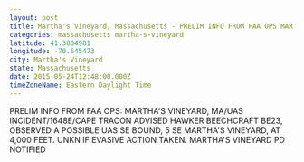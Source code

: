```yaml
---
layout: post
title: Martha's Vineyard, Massachusetts - PRELIM INFO FROM FAA OPS MARTHA S VINEYARD MA UAS INCIDENT 1648E CAPE TRACON ADVISED
categories: massachusetts martha-s-vineyard
latitude: 41.3804981
longitude: -70.645473
city: Martha's Vineyard
state: Massachusetts
date: 2015-05-24T12:48:00.000Z
timeZoneName: Eastern Daylight Time
---
```


PRELIM INFO FROM FAA OPS: MARTHA'S VINEYARD, MA/UAS INCIDENT/1648E/CAPE TRACON ADVISED HAWKER BEECHCRAFT BE23, OBSERVED A POSSIBLE UAS SE BOUND, 5 SE MARTHA'S VINEYARD, AT 4,000 FEET. UNKN IF EVASIVE ACTION TAKEN. MARTHA'S VINEYARD PD NOTIFIED 